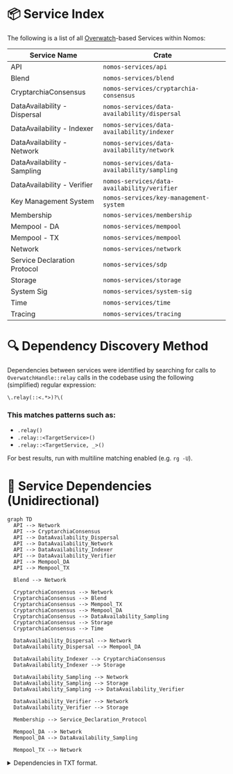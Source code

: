 # 📦 Service Index

The following is a list of all [Overwatch](https://github.com/logos-co/Overwatch)-based Services within Nomos:

| Service Name                          | Crate                                        |
|---------------------------------------|----------------------------------------------|
| API                                   | `nomos-services/api`                         |
| Blend                                 | `nomos-services/blend`                       |
| CryptarchiaConsensus                  | `nomos-services/cryptarchia-consensus`       |
| DataAvailability - Dispersal          | `nomos-services/data-availability/dispersal` |
| DataAvailability - Indexer            | `nomos-services/data-availability/indexer`   |
| DataAvailability - Network            | `nomos-services/data-availability/network`   |
| DataAvailability - Sampling           | `nomos-services/data-availability/sampling`  |
| DataAvailability - Verifier           | `nomos-services/data-availability/verifier`  |
| Key Management System                 | `nomos-services/key-management-system`       |
| Membership                            | `nomos-services/membership`                  |
| Mempool - DA                          | `nomos-services/mempool`                     |
| Mempool - TX                          | `nomos-services/mempool`                     |
| Network                               | `nomos-services/network`                     |
| Service Declaration Protocol          | `nomos-services/sdp`                         |
| Storage                               | `nomos-services/storage`                     |
| System Sig                            | `nomos-services/system-sig`                  |
| Time                                  | `nomos-services/time`                        |
| Tracing                               | `nomos-services/tracing`                     |

# 🔍 Dependency Discovery Method

Dependencies between services were identified by searching for calls to `OverwatchHandle::relay` calls in the codebase
using the following (simplified) regular expression:
```regex
\.relay(::<.*>)?\(
```

### This matches patterns such as:
- `.relay()`
- `.relay::<TargetService>()`
- `.relay::<TargetService, _>()`

For best results, run with multiline matching enabled (e.g. `rg -U`).

# 🔗 Service Dependencies (Unidirectional)

```mermaid
graph TD
  API --> Network
  API --> CryptarchiaConsensus
  API --> DataAvailability_Dispersal
  API --> DataAvailability_Network
  API --> DataAvailability_Indexer
  API --> DataAvailability_Verifier
  API --> Mempool_DA
  API --> Mempool_TX

  Blend --> Network

  CryptarchiaConsensus --> Network
  CryptarchiaConsensus --> Blend
  CryptarchiaConsensus --> Mempool_TX
  CryptarchiaConsensus --> Mempool_DA
  CryptarchiaConsensus --> DataAvailability_Sampling
  CryptarchiaConsensus --> Storage
  CryptarchiaConsensus --> Time

  DataAvailability_Dispersal --> Network
  DataAvailability_Dispersal --> Mempool_DA

  DataAvailability_Indexer --> CryptarchiaConsensus
  DataAvailability_Indexer --> Storage

  DataAvailability_Sampling --> Network
  DataAvailability_Sampling --> Storage
  DataAvailability_Sampling --> DataAvailability_Verifier

  DataAvailability_Verifier --> Network
  DataAvailability_Verifier --> Storage

  Membership --> Service_Declaration_Protocol

  Mempool_DA --> Network
  Mempool_DA --> DataAvailability_Sampling

  Mempool_TX --> Network
```


<details>

<summary>Dependencies in TXT format.</summary>

```
API  
├── Network  
├── CryptarchiaConsensus  
├── DataAvailability - Verifier  
├── DataAvailability - Dispersal  
├── DataAvailability - Network  
├── DataAvailability - Indexer  
├── Mempool - DA  
└── Mempool - TX

Blend  
└── Network

CryptarchiaConsensus  
├── Network
├── Blend  
├── Mempool - TX  
├── Mempool - DA  
├── DataAvailability - Sampling  
├── Storage  
└── Time

DataAvailability - Dispersal  
├── Network  
└── Mempool - DA

DataAvailability - Indexer  
├── CryptarchiaConsensus  
└── Storage

DataAvailability - Network  
└── (no dependencies)

DataAvailability - Sampling  
├── Network  
├── Storage  
└── DataAvailability - Verifier

DataAvailability - Verifier  
├── Network  
└── Storage

Key Management System  
└── (no dependencies)

Membership  
└── Service Declaration Protocol

Mempool - DA  
├── Network  
└── DataAvailability - Sampling

Mempool - TX  
└── Network

Network  
└── (no dependencies)

Service Declaration Protocol  
└── (no dependencies)

Storage  
└── (no dependencies)

System Sig  
└── (no dependencies)

Time  
└── (no dependencies)

Tracing  
└── (no dependencies)
```

</details>